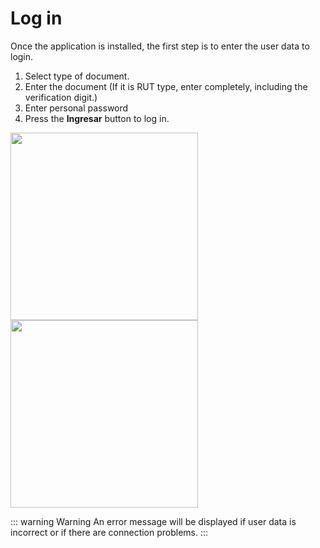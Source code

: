# Log in

Once the application is installed, the first step is to enter the user data to login.

1. Select type of document.
2. Enter the document (If it is RUT type, enter completely, including the verification digit.)
3. Enter personal password
4. Press the **Ingresar** button to log in.

<img src="/guide/img-guide-07.png" width="300" class="thumb" />
<img src="/guide/img-guide-08.png" width="300" class="thumb" />

::: warning Warning
An error message will be displayed if user data is incorrect or if there are connection problems.
:::
